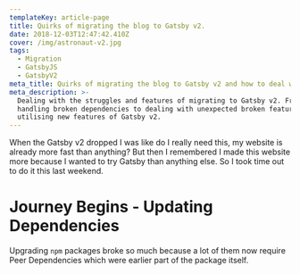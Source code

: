 ```yaml
---
templateKey: article-page
title: Quirks of migrating the blog to Gatsby v2.
date: 2018-12-03T12:47:42.410Z
cover: /img/astronaut-v2.jpg
tags:
  - Migration
  - GatsbyJS
  - GatsbyV2
meta_title: Quirks of migrating the blog to Gatsby v2 and how to deal with them.
meta_description: >-
  Dealing with the struggles and features of migrating to Gatsby v2. From
  handling broken dependencies to dealing with unexpected broken features to
  utilising new features of Gatsby v2.
---
```

When the Gatsby v2 dropped I was like do I really need this, my website is already more fast than anything? But then I remembered I made this website more because I wanted to try Gatsby than anything else. So I took time out to do it this last weekend.

# Journey Begins - Updating Dependencies

Upgrading `npm` packages broke so much because a lot of them now require Peer Dependencies which were earlier part of the package itself.
